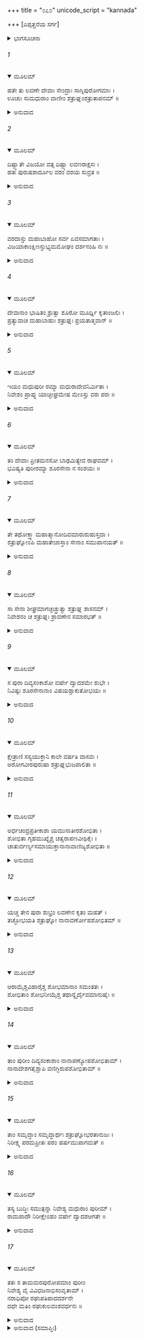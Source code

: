 +++
title = "೦೭೦"
unicode_script = "kannada"

+++
[ಎಪ್ಪತ್ತನೆಯ ಸರ್ಗ]



<details><summary>ಭಾಗಸೂಚನಾ</summary>

ಶತ್ರುಘ್ನನು ದೇವತೆಗಳಿಂದ ವರಗಳನ್ನು ಪಡೆದು, ಮಧುಪುರಿಯಲ್ಲಿ ರಾಜ್ಯವಾಳಿ ಹನ್ನೆರಡು ವರ್ಷಗಳ ಬಳಿಕ ಶ್ರೀರಾಮನ ಬಳಿಗೆ ಹೋಗಲು ಯೋಚಿಸಿದುದು
</details>

###### 1


<details open><summary>ಮೂಲಮ್</summary>

ಹತೇ ತು ಲವಣೇ ದೇವಾಃ ಸೇಂದ್ರಾಃ ಸಾಗ್ನಿಪುರೋಗಮಾಃ ।  
ಊಚುಃ ಸುಮಧುರಾಂ ವಾಣೀಂ ಶತ್ರುಘ್ನಂಶತ್ರುತಾಪನಮ್ ॥
</details>

<details><summary>ಅನುವಾದ</summary>

ಲವಣಾಸುರನು ಹತನಾದಾಗ ಇಂದ್ರಾಗ್ನಿ ಮೊದಲಾದ ದೇವತೆಗಳು ಬಂದು ಶತ್ರುತಾಪನನಾದ ಶತ್ರುಘ್ನನಲ್ಲಿ ಸುಮಧರವಾಗಿ ಹೇಳಿದರು.॥1॥
</details>

###### 2


<details open><summary>ಮೂಲಮ್</summary>

ದಿಷ್ಟ್ಯಾತೇ ವಿಜಯೋ ವತ್ಸ ದಿಷ್ಟ್ಯಾ ಲವಣರಾಕ್ಷಸಃ ।  
ಹತಃ ಪುರುಷಶಾರ್ದೂಲ ವರಂ ವರಯ ಸುವ್ರತ ॥
</details>

<details><summary>ಅನುವಾದ</summary>

ವತ್ಸ! ಲವಣಾಸುರನ ವಧೆಯಾಗಿ ನಿನಗೆ ವಿಜಯ ಪ್ರಾಪ್ತವಾದುದು ಸೌಭಾಗ್ಯದ ಮಾತಾಗಿದೆ. ಸುವ್ರತನೇ! ನಿನಗೆ ಬೇಕಾದ ವರವನ್ನು ಕೇಳು.॥2॥
</details>

###### 3


<details open><summary>ಮೂಲಮ್</summary>

ವರದಾಸ್ತು ಮಹಾಬಾಹೋ ಸರ್ವ ಏವಸಮಾಗತಾಃ ।  
ವಿಜಯಾಕಾಂಕ್ಷಿಣಸ್ತುಭ್ಯಮಮೋಘಂ ದರ್ಶನಂಹಿ ನಃ ॥
</details>

<details><summary>ಅನುವಾದ</summary>

ಮಹಾಬಾಹೋ! ನಾವೆಲ್ಲರೂ ವರಗಳನ್ನು ಕೊಡಲು ಇಲ್ಲಿಗೆ ಬಂದಿರುವೆವು. ನಾವು ನಿನ್ನ ವಿಜಯವನ್ನು ಬಯಸುತ್ತೇವೆ. ನಮ್ಮ ದರ್ಶನ ಅಮೋಘವಾಗಿದೆ. ಆದ್ದರಿಂದ ನೀನು ಯಾವುದಾದರೂ ವರ ಕೇಳು.॥3॥
</details>

###### 4


<details open><summary>ಮೂಲಮ್</summary>

ದೇವಾನಾಂ ಭಾಷಿತಂ ಶ್ರುತ್ವಾ ಶೂರೋ ಮೂರ್ಧ್ನಿ ಕೃತಾಂಜಲಿಃ ।  
ಪ್ರತ್ಯುವಾಚ ಮಹಾಬಾಹುಃ ಶತ್ರುಘ್ನಃ ಪ್ರಯತಾತ್ಮವಾನ್ ॥
</details>

<details><summary>ಅನುವಾದ</summary>

ದೇವತೆಗಳ ಮಾತನ್ನು ಕೇಳಿ ವಿನಯಶೀಲನಾದ ಶೂರ ಮಹಾಬಾಹು ಶತ್ರುಘ್ನನು ಶಿರದಲ್ಲಿ ಅಂಜಲಿಬದ್ಧನಾಗಿ ಹೀಗೆ ಹೇಳಿದನು.॥4॥
</details>

###### 5


<details open><summary>ಮೂಲಮ್</summary>

ಇಯಂ ಮಧುಪುರೀ ರಮ್ಯಾ ಮಧುರಾದೇವನಿರ್ಮಿತಾ ।  
ನಿವೇಶಂ ಪ್ರಾಪ್ನು ಯಾಚ್ಛೀಘ್ರಮೇಷ ಮೇಽಸ್ತು ವರಃ ಪರಃ ॥
</details>

<details><summary>ಅನುವಾದ</summary>

ದೇವತೆಗಳೇ! ಈ ದೇವನಿರ್ಮಿತ ರಮಣೀಯ ಮಧುಪುರಿಯು ಶೀಘ್ರವಾಗಿ ಮನೋಹರ ರಾಜಧಾನಿಯಾಗಿ ನೆಲೆಗೊಳ್ಳಲಿ. ಇದೇ ನನಗಾಗಿ ಕೊಡುವ ಶ್ರೇಷ್ಠವರವಾಗಿದೆ.॥5॥
</details>

###### 6


<details open><summary>ಮೂಲಮ್</summary>

ತಂ ದೇವಾಃ ಪ್ರೀತಮನಸೋ ಬಾಢಮಿತ್ಯೇವ ರಾಘವಮ್ ।  
ಭವಿಷ್ಯತಿ ಪುರೀರಮ್ಯಾ ಶೂರಸೇನಾ ನ ಸಂಶಯಃ ॥
</details>

<details><summary>ಅನುವಾದ</summary>

ಆಗ ದೇವತೆಗಳು ಪ್ರಸನ್ನರಾಗಿ ರಘುಕುಲನಂದನ ಶತ್ರುಘ್ನನಲ್ಲಿ ಹೇಳಿದರು - ‘ಹಾಗೆಯೇ ಆಗುವುದು’. ಈ ರಮಣೀಯ ಪುರಿಯು ನಿಃಸಂದೇಹ ಶೂರ-ವೀರರ ಸೈನ್ಯದಿಂದ ಸಂಪನ್ನವಾಗುವುದು.॥6॥
</details>

###### 7


<details open><summary>ಮೂಲಮ್</summary>

ತೇ ತಥೋಕ್ತ್ವಾ ಮಹಾತ್ಮಾನೋದಿವಮಾರುರುಹುಸ್ತದಾ ।  
ಶತ್ರುಘ್ನೋಽಪಿ ಮಹಾತೇಜಾಸ್ತಾಂ ಸೇನಾಂ ಸಮುಪಾನಯತ್ ॥
</details>

<details><summary>ಅನುವಾದ</summary>

ಹೀಗೆ ಹೇಳಿ ಮಹಾತ್ಮಾ ದೇವತೆಗಳು ಸ್ವರ್ಗಕ್ಕೆ ತೆರಳಿದರು. ಮಹಾತೇಜಸ್ವೀ ಶತ್ರುಘ್ನನೂ ಗಂಗಾತಟದಿಂದ ತನ್ನ ಸೈನ್ಯವನ್ನು ಕರೆಸಿಕೊಂಡನು.॥7॥
</details>

###### 8


<details open><summary>ಮೂಲಮ್</summary>

ಸಾ ಸೇನಾ ಶೀಘ್ರಮಾಗಚ್ಛಚ್ಛ್ರುತ್ವಾ ಶತ್ರುಘ್ನ ಶಾಸನಮ್ ।  
ನಿವೇಶನಂ ಚ ಶತ್ರುಘ್ನಃ ಶ್ರಾವಣೇನ ಸಮಾರಭತ್ ॥
</details>

<details><summary>ಅನುವಾದ</summary>

ಶತ್ರುಘ್ನನ ಆದೇಶ ಪಡೆದು ಆ ಸೈನ್ಯವು ಶೀಘ್ರವಾಗಿ ಬಂದು ಬಿಟ್ಟಿತು. ಶತ್ರುಘ್ನನು ಶ್ರಾವಣಮಾಸದಿಂದ ಆ ಪುರಿಯನ್ನು ನೆಲೆಗೊಳಿಸಲು ಪ್ರಾರಂಭಿಸಿದನು.॥8॥
</details>

###### 9


<details open><summary>ಮೂಲಮ್</summary>

ಸ ಪುರಾ ದಿವ್ಯಸಂಕಾಶೋ ವರ್ಷೇ ದ್ವಾದಶಮೇ ಶುಭೇ ।  
ನಿವಿಷ್ಟಃ ಶೂರಸೇನಾನಾಂ ವಿಷಯಶ್ಚಾಕುತೋಭಯಃ ॥
</details>

<details><summary>ಅನುವಾದ</summary>

ಅಂದಿನಿಂದ ಹನ್ನೆರಡನೆಯ ವರ್ಷದಲ್ಲಿ ಆ ಪುರಿಯು ಮತ್ತು ಶೂರಸೇನ ದೇಶದ ನಿರ್ಮಾಣ ಪೂರ್ಣಗೊಂಡಿತು. ಅಲ್ಲಿ ಯಾರಿಗೂ ಯಾರಿಂದಲೂ ಭಯವಿರಲಿಲ್ಲ. ಆ ದೇಶವು ದಿವ್ಯ ಸುಖಸಮೃದ್ಧಿಯಿಂದ ಸಂಪನ್ನವಾಗಿತ್ತು.॥9॥
</details>

###### 10


<details open><summary>ಮೂಲಮ್</summary>

ಕ್ಷೇತ್ರಾಣಿ ಸಸ್ಯಯುಕ್ತಾನಿ ಕಾಲೇ ವರ್ಷತಿ ವಾಸವಃ ।  
ಅರೋಗವೀರಪುರುಷಾ ಶತ್ರುಘ್ನಭುಜಪಾಲಿತಾ ॥
</details>

<details><summary>ಅನುವಾದ</summary>

ಅಲ್ಲಿಯ ಹೊಲಗಳು ಪೈರಿನಿಂದ ತುಂಬಿಹೋದುವು. ಇಂದ್ರನು ಸಮಯಕ್ಕೆ ಸರಿಯಾಗಿ ಮಳೆಗರೆಯತೊಡಗಿದನು. ಶತ್ರುಘ್ನನ ಬಾಹುಬಲದಿಂದ ಸುರಕ್ಷಿತ ಮಧುಪುರಿ ನಿರೋಗಿ ಮತ್ತು ವೀರರಿಂದ ತುಂಬಿ ಹೋಗಿತ್ತು.॥10॥
</details>

###### 11


<details open><summary>ಮೂಲಮ್</summary>

ಅರ್ಧಚಂದ್ರಪ್ರತೀಕಾಶಾ ಯಮುನಾತೀರಶೋಭಿತಾ ।  
ಶೋಭಿತಾ ಗೃಹಮುಖ್ಯೈಶ್ಚ ಚತ್ವರಾಪಣವೀಥಿಕೈಃ ।  
ಚಾತುರ್ವರ್ಣ್ಯಸಮಾಯುಕ್ತಾನಾನಾವಾಣಿಜ್ಯಶೋಭಿತಾ ॥
</details>

<details><summary>ಅನುವಾದ</summary>

ಆ ಪುರಿಯು ಯಮುನೆಯ ತೀರದಲ್ಲಿ ಅರ್ಧಚಂದ್ರಾಕಾರವಾಗಿ ನೆಲೆಸಿತ್ತು. ಅನೇಕ ಸುಂದರ ಗೃಹಗಳಿಂದ, ಚೌಕಗಳಿಂದ, ಅಂಗಡಿ ಬೀದಿಗಳಿಂದ ಸುಶೋಭಿತ ವಾಗಿತ್ತು. ಅದರಲ್ಲಿ ನಾಲ್ಕು ವರ್ಣದ ಜನರು ವಾಸಿಸುತ್ತಿದ್ದರು. ನಾನಾ ರೀತಿಯ ವಾಣಿಜ್ಯ-ವ್ಯವಸಾಯಗಳು ಅದರ ಶೋಭೆ ಹೆಚ್ಚಿಸಿದ್ದವು.॥11॥
</details>

###### 12


<details open><summary>ಮೂಲಮ್</summary>

ಯಚ್ಚ ತೇನ ಪುರಾ ಶುಭ್ರಂ ಲವಣೇನ ಕೃತಂ ಮಹತ್ ।  
ತಚ್ಛೋಭಯತಿ ಶತ್ರುಘ್ನೋ ನಾನಾವರ್ಣೋಪಶೋಭಿತಮ್ ॥
</details>

<details><summary>ಅನುವಾದ</summary>

ಹಿಂದೆ ಲವಣಾ ಸುರನು ನಿರ್ಮಿಸಿದ ವಿಶಾಲ ಗೃಹಗಳನ್ನು ಸ್ವಚ್ಛಗೊಳಿಸಿ ನಾನಾ ಪ್ರಕಾರದ ಚಿತ್ರಗಳಿಂದ ಸುಸಜ್ಜಿತಗೊಳಿಸಿ ಶತ್ರುಘ್ನನು ಅವುಗಳ ಶೋಭೆಯನ್ನು ಹೆಚ್ಚಿಸಿದನು.॥12॥
</details>

###### 13


<details open><summary>ಮೂಲಮ್</summary>

ಆರಾಮೈಶ್ಚವಿಹಾರೈಶ್ಚ ಶೋಭಮಾನಾಂ ಸಮಂತತಃ ।  
ಶೋಭಿತಾಂ ಶೋಭನೀಯೈಶ್ಚ ತಥಾನ್ಯೈರ್ದೈವಮಾನುಷೈಃ ॥
</details>

<details><summary>ಅನುವಾದ</summary>

ಅನೇಕ ಉದ್ಯಾನವನಗಳಿಂದ, ವಿಹಾರ ಸ್ಥಳಗಳಿಂದ ಎಲ್ಲೆಡೆ ಆ ಪುರಿಯನ್ನು ಸುಶೋಭಿತಗೊಳಿಸಿದ್ದವು. ದೇವತೆಗಳಿಗೆ, ಮನುಷ್ಯರಿಗೆ ಸಂಬಂಧಿಸಿದ ಅನೇಕವಾದ ಚಿತ್ರಕಲೆಗಳಿಂದ ನಗರದ ಶೋಭೆ ಹೆಚ್ಚಿತ್ತು.॥13॥
</details>

###### 14


<details open><summary>ಮೂಲಮ್</summary>

ತಾಂ ಪುರೀಂ ದಿವ್ಯಸಂಕಾಶಾಂ ನಾನಾಪಣ್ಯೋಪಶೋಭಿತಾಮ್ ।  
ನಾನಾದೇಶಗತೈಶ್ಚಾಪಿ ವಣಿಗ್ಭಿರುಪಶೋಭಿತಾಮ್ ॥
</details>

<details><summary>ಅನುವಾದ</summary>

ನಾನಾ ಪ್ರಕಾರದ ಕ್ರಯ-ವಿಕ್ರಯ ಯೋಗ್ಯವಾದ ವಸ್ತುಗಳಿಂದ ಸಂಪನ್ನವಾದ ಆ ದಿವ್ಯಪುರಿಯು ಅನೇಕ ದೇಶಗಳಿಂದ ಬಂದಿರುವ ವರ್ತಕರಿಂದ ಶೋಭಿಸುತ್ತಿತ್ತು.॥14॥
</details>

###### 15


<details open><summary>ಮೂಲಮ್</summary>

ತಾಂ ಸಮೃದ್ಧಾಂ ಸಮೃದ್ಧಾರ್ಥಃ ಶತ್ರುಘ್ನೋಭರತಾನುಜಃ ।  
ನಿರೀಕ್ಷ್ಯ ಪರಮಪ್ರೀತಃ ಪರಂ ಹರ್ಷಮುಪಾಗಮತ್ ॥
</details>

<details><summary>ಅನುವಾದ</summary>

ಪೂರ್ಣವಾಗಿ ಸಮೃದ್ಧಶಾಲಿಯಾಗಿರುವ ಅದನ್ನು ನೋಡಿ ಸಲ ಮನೋರಥನಾದ ಭರತಾನುಜ ಶತ್ರುಘ್ನನು ಅತ್ಯಂತ ಸಂತೋಷಗೊಂಡು, ಹರ್ಷವನ್ನು ಅನುಭವಿಸತೊಡಗಿದನು.॥15॥
</details>

###### 16


<details open><summary>ಮೂಲಮ್</summary>

ತಸ್ಯ ಬುದ್ಧಿಃ ಸಮುತ್ಪನ್ನಾ ನಿವೇಶ್ಯ ಮಧುರಾಂ ಪುರೀಮ್ ।  
ರಾಮಪಾದೌ ನಿರೀಕ್ಷೇಽಹಂ ವರ್ಷೇ ದ್ವಾದಶಆಗತೇ ॥
</details>

<details><summary>ಅನುವಾದ</summary>

ಮಧುಪುರಿಯಲ್ಲಿ ನೆಲೆಸಲು ಅಯೋಧ್ಯೆಯಿಂದ ಬಂದು ಹನ್ನೆರಡು ವರ್ಷವಾಯಿತು. ಈಗ ನಾನು ಅಲ್ಲಿಗೆ ಹೋಗಿ ಶ್ರೀರಾಮನ ಚರಣಾರವಿಂದಗಳನ್ನು ದರ್ಶಿಸಬೇಕೆಂದು ಮನಸ್ಸಿನಲ್ಲಿ ಯೋಚಿಸಿದನು.॥16॥
</details>

###### 17


<details open><summary>ಮೂಲಮ್</summary>

ತತಃ ಸ ತಾಮಮರಪುರೋಪಮಾಂ ಪುರೀಂ  
ನಿವೇಶ್ಯ ವೈ ವಿವಿಧಜನಾಭಿಸಂವೃತಾಮ್ ।  
ನರಾಧಿಪೋ ರಘುಪತಿಪಾದದರ್ಶನೇ  
ದಧೇ ಮತಿಂ ರಘುಕುಲವಂಶವರ್ಧನಃ ॥
</details>

<details><summary>ಅನುವಾದ</summary>

ಹೀಗೆ ನಾನಾ ರೀತಿಯ ಮನುಷ್ಯರಿಂದ ತುಂಬಿದ, ದೇವ ಪುರಿಯಂತೆ ಮನೋಹರ ಮಧುರಪುರಿಯನ್ನು ನೆಲೆಗೊಳಿಸಿ ರಘುಕುಲವಂಶವರ್ಧನ ರಾಜಾ ಶತ್ರುಘ್ನನು ಶ್ರೀರಘುನಾಥನ ಚರಣಗಳನ್ನು ದರ್ಶಿಸಲು ವಿಚಾರ ಮಾಡಿದ.॥17॥
</details>

<details><summary>ಅನುವಾದ (ಸಮಾಪ್ತಿಃ)</summary>

ಶ್ರೀವಾಲ್ಮೀಕಿ ವಿರಚಿತ ಆರ್ಷರಾಮಾಯಣ ಆದಿಕಾವ್ಯದ ಉತ್ತರ ಕಾಂಡದಲ್ಲಿ ಎಪ್ಪತ್ತನೆಯ ಸರ್ಗ ಪೂರ್ಣವಾಯಿತು. ॥70॥
</details>
